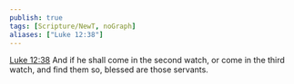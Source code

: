 ```yaml
---
publish: true
tags: [Scripture/NewT, noGraph]
aliases: ["Luke 12:38"]
---
```

[Luke 12:38](https://churchofjesuschrist.org/study/scriptures/nt/luke/12?lang=eng&id=p38#p38) And if he shall come in the second watch, or come in the third watch, and find them so, blessed are those servants.

